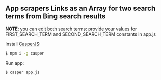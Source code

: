 
## App scrapers Links as an Array for two search terms from Bing search results

  __NOTE__: you can edit both search terms: provide your values for FIRST_SEARCH_TERM and SECOND_SEARCH_TERM constants in app.js

  Install [CasperJS](http://casperjs.org/):

```bash
$ npm i -g casper
```

  Run app:

```bash
$ casper app.js
```